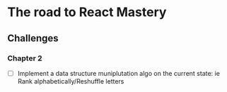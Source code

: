 # The road to React Mastery


## Challenges

### Chapter 2

- [ ] Implement a data structure muniplutation algo on the current state: ie Rank alphabetically/Reshuffle letters
